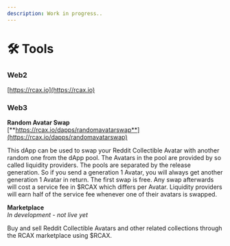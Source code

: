 ```yaml
---
description: Work in progress..
---
```


# 🛠 Tools

### Web2

[https://rcax.io](https://rcax.io)

### Web3

**Random Avatar Swap** \
[**https://rcax.io/dapps/randomavatarswap**](https://rcax.io/dapps/randomavatarswap)

This dApp can be used to swap your Reddit Collectible Avatar with another random one from the dApp pool. The Avatars in the pool are provided by so called liquidity providers. The pools are separated by the release generation. So if you send a generation 1 Avatar, you will always get another generation 1 Avatar in return. The first swap is free. Any swap afterwards will cost a service fee in $RCAX which differs per Avatar. Liquidity providers will earn half of the service fee whenever one of their avatars is swapped.

**Marketplace**\
_In development - not live yet_

Buy and sell Reddit Collectible Avatars and other related collections through the RCAX marketplace using $RCAX.

